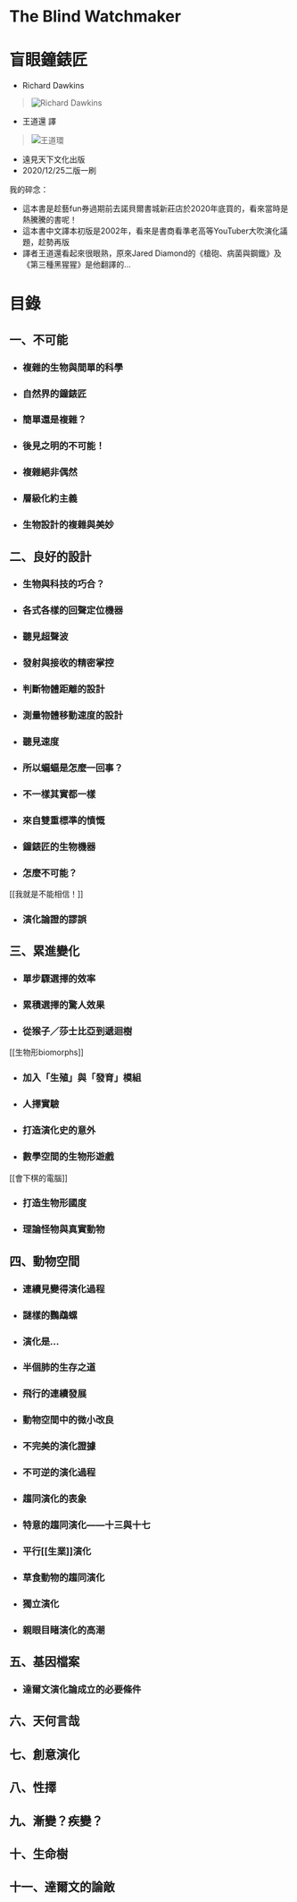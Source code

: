 # The Blind Watchmaker
# 盲眼鐘錶匠

- Richard Dawkins
> ![Richard Dawkins](https://i.imgur.com/9FMsDQs.jpg)
- 王道還 譯
> ![王道環](https://i.imgur.com/utgEeoN.jpg)
- 遠見天下文化出版
- 2020/12/25二版一刷

我的碎念：
- 這本書是趁藝fun券過期前去諾貝爾書城新莊店於2020年底買的，看來當時是熱騰騰的書呢！
- 這本書中文譯本初版是2002年，看來是書商看準老高等YouTuber大吹演化議題，趁勢再版
- 譯者王道還看起來很眼熟，原來Jared Diamond的《槍砲、病菌與鋼鐵》及《第三種黑猩猩》是他翻譯的...

# 目錄
## 一、不可能
- ### 複雜的生物與間單的科學
- ### 自然界的鐘錶匠
- ### 簡單還是複雜？
- ### 後見之明的不可能！
- ### 複雜絕非偶然
- ### 層級化約主義
- ### 生物設計的複雜與美妙
## 二、良好的設計
- ### 生物與科技的巧合？
- ### 各式各樣的回聲定位機器
- ### 聽見超聲波
- ### 發射與接收的精密掌控
- ### 判斷物體距離的設計
- ### 測量物體移動速度的設計
- ### 聽見速度
- ### 所以蝙蝠是怎麼一回事？
- ### 不一樣其實都一樣
- ### 來自雙重標準的憤慨
- ### 鐘錶匠的生物機器
- ### 怎麼不可能？
[[我就是不能相信！]]
- ### 演化論證的謬誤
## 三、累進變化
- ### 單步驟選擇的效率
- ### 累積選擇的驚人效果
- ### 從猴子／莎士比亞到遞迴樹
[[生物形biomorphs]]
- ### 加入「生殖」與「發育」模組
- ### 人擇實驗
- ### 打造演化史的意外
- ### 數學空間的生物形遊戲
[[會下棋的電腦]]
- ### 打造生物形國度
- ### 理論怪物與真實動物
## 四、動物空間
- ### 連續見變得演化過程
- ### 謎樣的鸚鵡螺
- ### 演化是...
- ### 半個肺的生存之道
- ### 飛行的連續發展
- ### 動物空間中的微小改良
- ### 不完美的演化證據
- ### 不可逆的演化過程
- ### 趨同演化的表象
- ### 特意的趨同演化——十三與十七
- ### 平行[[生業]]演化
- ### 草食動物的趨同演化
- ### 獨立演化
- ### 親眼目睹演化的高潮
## 五、基因檔案
- ### 達爾文演化論成立的必要條件
## 六、天何言哉
## 七、創意演化
## 八、性擇
## 九、漸變？疾變？
## 十、生命樹
## 十一、達爾文的論敵